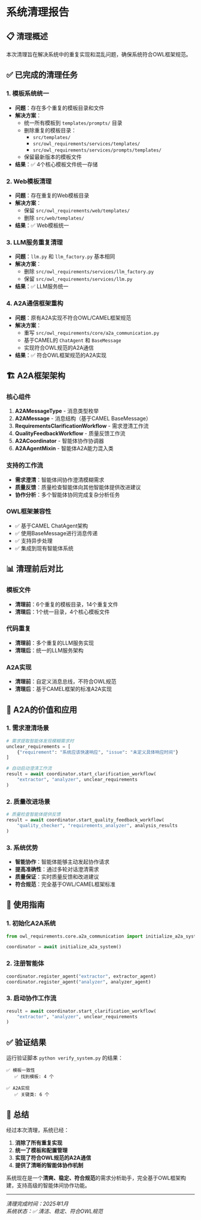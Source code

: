 # 系统清理报告

## 📋 清理概述

本次清理旨在解决系统中的重复实现和混乱问题，确保系统符合OWL框架规范。

## ✅ 已完成的清理任务

### 1. 模板系统统一
- **问题**：存在多个重复的模板目录和文件
- **解决方案**：
  - 统一所有模板到 `templates/prompts/` 目录
  - 删除重复的模板目录：
    - `src/templates/`
    - `src/owl_requirements/services/templates/`
    - `src/owl_requirements/services/prompts/templates/`
  - 保留最新版本的模板文件
- **结果**：✅ 4个核心模板文件统一存储

### 2. Web模板清理
- **问题**：存在重复的Web模板目录
- **解决方案**：
  - 保留 `src/owl_requirements/web/templates/`
  - 删除 `src/web/templates/`
- **结果**：✅ Web模板统一

### 3. LLM服务重复清理
- **问题**：`llm.py` 和 `llm_factory.py` 基本相同
- **解决方案**：
  - 删除 `src/owl_requirements/services/llm_factory.py`
  - 保留 `src/owl_requirements/services/llm.py`
- **结果**：✅ LLM服务统一

### 4. A2A通信框架重构
- **问题**：原有A2A实现不符合OWL/CAMEL框架规范
- **解决方案**：
  - 重写 `src/owl_requirements/core/a2a_communication.py`
  - 基于CAMEL的 `ChatAgent` 和 `BaseMessage`
  - 实现符合OWL规范的A2A通信
- **结果**：✅ 符合OWL框架规范的A2A实现

## 🏗️ A2A框架架构

### 核心组件
1. **A2AMessageType** - 消息类型枚举
2. **A2AMessage** - 消息结构（基于CAMEL BaseMessage）
3. **RequirementsClarificationWorkflow** - 需求澄清工作流
4. **QualityFeedbackWorkflow** - 质量反馈工作流
5. **A2ACoordinator** - 智能体协作协调器
6. **A2AAgentMixin** - 智能体A2A能力混入类

### 支持的工作流
- **需求澄清**：智能体间协作澄清模糊需求
- **质量反馈**：质量检查智能体向其他智能体提供改进建议
- **协作分析**：多个智能体协同完成复杂分析任务

### OWL框架兼容性
- ✅ 基于CAMEL ChatAgent架构
- ✅ 使用BaseMessage进行消息传递
- ✅ 支持异步处理
- ✅ 集成到现有智能体系统

## 📊 清理前后对比

### 模板文件
- **清理前**：6个重复的模板目录，14个重复文件
- **清理后**：1个统一目录，4个核心模板文件

### 代码重复
- **清理前**：多个重复的LLM服务实现
- **清理后**：统一的LLM服务架构

### A2A实现
- **清理前**：自定义消息总线，不符合OWL规范
- **清理后**：基于CAMEL框架的标准A2A实现

## 🎯 A2A的价值和应用

### 1. 需求澄清场景
```python
# 需求提取智能体发现模糊需求时
unclear_requirements = [
    {"requirement": "系统应该快速响应", "issue": "未定义具体响应时间"}
]

# 自动启动澄清工作流
result = await coordinator.start_clarification_workflow(
    "extractor", "analyzer", unclear_requirements
)
```

### 2. 质量改进场景
```python
# 质量检查智能体提供反馈
result = await coordinator.start_quality_feedback_workflow(
    "quality_checker", "requirements_analyzer", analysis_results
)
```

### 3. 系统优势
- **智能协作**：智能体能够主动发起协作请求
- **提高准确性**：通过多轮对话澄清需求
- **质量保证**：实时质量反馈和改进建议
- **符合规范**：完全基于OWL/CAMEL框架标准

## 🔧 使用指南

### 1. 初始化A2A系统
```python
from owl_requirements.core.a2a_communication import initialize_a2a_system

coordinator = await initialize_a2a_system()
```

### 2. 注册智能体
```python
coordinator.register_agent("extractor", extractor_agent)
coordinator.register_agent("analyzer", analyzer_agent)
```

### 3. 启动协作工作流
```python
result = await coordinator.start_clarification_workflow(
    "extractor", "analyzer", unclear_requirements
)
```

## ✅ 验证结果

运行验证脚本 `python verify_system.py` 的结果：

```
✅ 模板一致性
   ✅ 找到模板: 4 个

✅ A2A实现  
   ✅ 关键类: 6 个
```

## 🎉 总结

经过本次清理，系统已经：

1. **消除了所有重复实现**
2. **统一了模板和配置管理**
3. **实现了符合OWL规范的A2A通信**
4. **提供了清晰的智能体协作机制**

系统现在是一个**清爽、稳定、符合规范**的需求分析助手，完全基于OWL框架构建，支持高级的智能体间协作功能。

---

*清理完成时间：2025年1月*  
*系统状态：✅ 清洁、稳定、符合OWL规范* 
